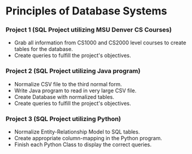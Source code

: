 # Principles of Database Systems

### Project 1 (SQL Project utilizing MSU Denver CS Courses)

- Grab all information from CS1000 and CS2000 level courses to create tables for the database.
- Create queries to fulfill the project's objectives.

### Project 2  (SQL Project utilizing Java program)

- Normalize CSV file to the third normal form.
- Write Java program to read in very large CSV file.
- Create Database with normalized tables. 
- Create queries to fulfill the project's objectives.

### Project 3 (SQL Project utilizing Python)

- Normalize Entity-Relationship Model to SQL tables.
- Create appropriate column-mapping in the Python program.
- Finish each Python Class to display the correct queries.
